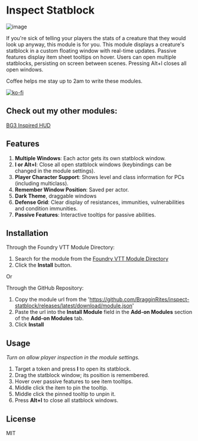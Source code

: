 # Inspect Statblock

![image](https://github.com/user-attachments/assets/46e4c6bd-c967-4c21-91e1-df7280dae570)

If you're sick of telling your players the stats of a creature that they would look up anyway, this module is for you.
This module displays a creature's statblock in a custom floating window with real-time updates. Passive features display item sheet tooltips on hover. Users can open multiple statblocks, persisting on screen between scenes.
Pressing Alt+I closes all open windows.

Coffee helps me stay up to 2am to write these modules.

[![ko-fi](https://ko-fi.com/img/githubbutton_sm.svg)](https://ko-fi.com/bragginrites)

## Check out my other modules:
[BG3 Inspired HUD](https://github.com/BragginRites/bg3-inspired-hotbar)

## Features

1. **Multiple Windows**: Each actor gets its own statblock window.
2. **I or Alt+I**: Close all open statblock windows (keybindings can be changed in the module settings).
3. **Player Character Support**: Shows level and class information for PCs (including multiclass).
4. **Remember Window Position**: Saved per actor.
5. **Dark Theme**, draggable windows
6. **Defense Grid**: Clear display of resistances, immunities, vulnerabilities and condition immunities.
7. **Passive Features**: Interactive tooltips for passive abilities.

## Installation

Through the Foundry VTT Module Directory:
1. Search for the module from the [Foundry VTT Module Directory](https://foundryvtt.com/packages/inspect-statblock/)
2. Click the **Install** button.

Or 

Through the GitHub Repository:
1. Copy the module url from the 'https://github.com/BragginRites/inspect-statblock/releases/latest/download/module.json'
2. Paste the url into the **Install Module** field in the **Add-on Modules** section of the **Add-on Modules** tab.
3. Click **Install**

## Usage

*Turn on allow player inspection in the module settings.*

1. Target a token and press **I** to open its statblock.
2. Drag the statblock window; its position is remembered.
3. Hover over passive features to see item tooltips.
4. Middle click the item to pin the tooltip.
5. Middle click the pinned tooltip to unpin it.
4. Press **Alt+I** to close all statblock windows.

## License

MIT
